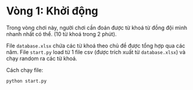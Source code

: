 # Vòng 1: Khởi động

Trong vòng chơi này, người chơi cần đoán được từ khoá từ đồng đội mình nhanh nhất có thể. (10 từ khoá trong 2 phút).

File `database.xlsx` chứa các từ khoá theo chủ đề được tổng hợp qua các năm.
File `start.py` load từ 1 file csv (được trích xuất từ `database.xlsx`) và chạy random ra các từ khoá.

Cách chạy file:
```
python start.py
```
